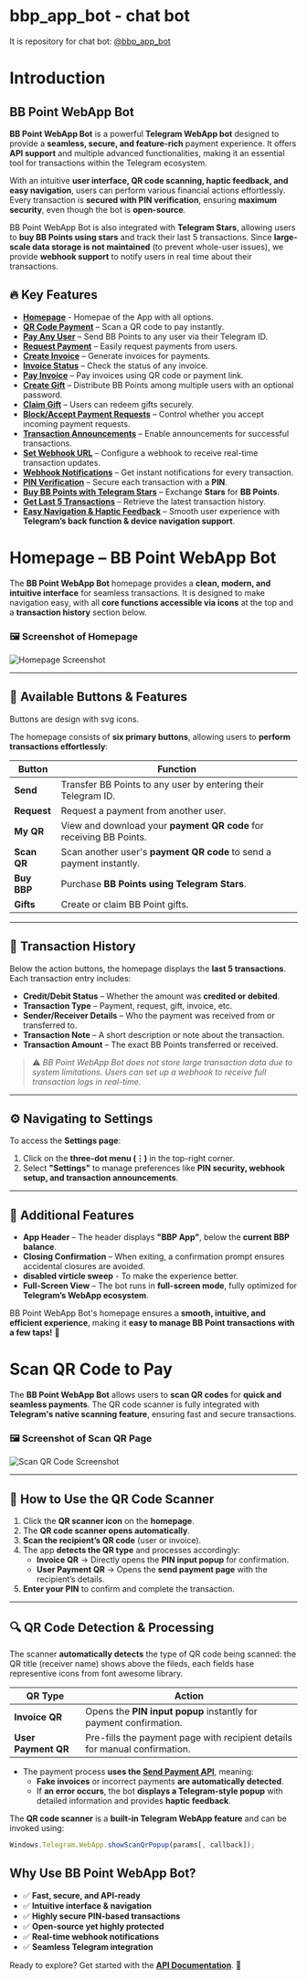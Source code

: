 # bbp_app_bot - chat bot
It is repository for chat bot: [@bbp_app_bot](https://t.me/bbp_app_bot)

# Introduction

## BB Point WebApp Bot  

**BB Point WebApp Bot** is a powerful **Telegram WebApp bot** designed to provide a **seamless, secure, and feature-rich** payment experience. It offers **API support** and multiple advanced functionalities, making it an essential tool for transactions within the Telegram ecosystem.  

With an intuitive **user interface, QR code scanning, haptic feedback, and easy navigation**, users can perform various financial actions effortlessly. Every transaction is **secured with PIN verification**, ensuring **maximum security**, even though the bot is **open-source**.  

BB Point WebApp Bot is also integrated with **Telegram Stars**, allowing users to **buy BB Points using stars** and track their last 5 transactions. Since **large-scale data storage is not maintained** (to prevent whole-user issues), we provide **webhook support** to notify users in real time about their transactions.  

## 🔥 Key Features  

- **[Homepage](#-modern--stylish-homepage)** - Homepae of the App with all options.
- **[QR Code Payment](#scan-qr-code-to-pay)** – Scan a QR code to pay instantly.  
- **[Pay Any User](api/send-payment.md)** – Send BB Points to any user via their Telegram ID.  
- **[Request Payment](api/request.md)** – Easily request payments from users.  
- **[Create Invoice](api/create-invoice.md)** – Generate invoices for payments.  
- **[Invoice Status](api/invoice-status.md)** – Check the status of any invoice.  
- **[Pay Invoice](api/send-payment.md)** – Pay invoices using QR code or payment link.  
- **[Create Gift](api/create-gift.md)** – Distribute BB Points among multiple users with an optional password.  
- **[Claim Gift](api/claim-gift.md)** – Users can redeem gifts securely.  
- **[Block/Accept Payment Requests](api/get-settings.md)** – Control whether you accept incoming payment requests.  
- **[Transaction Announcements](api/get-settings.md)** – Enable announcements for successful transactions.  
- **[Set Webhook URL](api/update-settings.md)** – Configure a webhook to receive real-time transaction updates.  
- **[Webhook Notifications](api/webhook-types.md)** – Get instant notifications for every transaction.  
- **[PIN Verification](api/update-settings.md)** – Secure each transaction with a **PIN**.  
- **[Buy BB Points with Telegram Stars](api/BBP-purchase.md)** – Exchange **Stars** for **BB Points**.  
- **[Get Last 5 Transactions](api/account.md)** – Retrieve the latest transaction history.  
- **[Easy Navigation & Haptic Feedback](README.md)** – Smooth user experience with **Telegram’s back function & device navigation support**.


# Homepage – BB Point WebApp Bot  
The **BB Point WebApp Bot** homepage provides a **clean, modern, and intuitive interface** for seamless transactions. It is designed to make navigation easy, with all **core functions accessible via icons** at the top and a **transaction history** section below.  

### 🖼️ Screenshot of Homepage  
![Homepage Screenshot](https://github.com/nasirul786/BB-Point-API/blob/main/img/home-bbp.jpg)  

---

## 🔹 **Available Buttons & Features** 
Buttons are design with svg icons.

The homepage consists of **six primary buttons**, allowing users to **perform transactions effortlessly**:  

| Button  | Function |
|---------|----------|
| **Send** | Transfer BB Points to any user by entering their Telegram ID. |
| **Request** | Request a payment from another user. |
| **My QR** | View and download your **payment QR code** for receiving BB Points. |
| **Scan QR** | Scan another user's **payment QR code** to send a payment instantly. |
| **Buy BBP** | Purchase **BB Points using Telegram Stars**. |
| **Gifts** | Create or claim BB Point gifts. |

---

## 📌 **Transaction History**  

Below the action buttons, the homepage displays the **last 5 transactions**. Each transaction entry includes:  

- **Credit/Debit Status** – Whether the amount was **credited or debited**.  
- **Transaction Type** – Payment, request, gift, invoice, etc.  
- **Sender/Receiver Details** – Who the payment was received from or transferred to.  
- **Transaction Note** – A short description or note about the transaction.  
- **Transaction Amount** – The exact BB Points transferred or received.  

> ⚠️ *BB Point WebApp Bot does not store large transaction data due to system limitations. Users can set up a webhook to receive full transaction logs in real-time.*  

---

## ⚙️ **Navigating to Settings**  

To access the **Settings page**:  

1. Click on the **three-dot menu (⋮)** in the top-right corner.  
2. Select **"Settings"** to manage preferences like **PIN security, webhook setup, and transaction announcements**.  

---

## 📌 **Additional Features**  

- **App Header** – The header displays **"BBP App"**, below the **current BBP balance**.  
- **Closing Confirmation** – When exiting, a confirmation prompt ensures accidental closures are avoided.
- **disabled virticle sweep** - To make the experience better.
- **Full-Screen View** – The bot runs in **full-screen mode**, fully optimized for **Telegram’s WebApp ecosystem**.  

BB Point WebApp Bot's homepage ensures a **smooth, intuitive, and efficient experience**, making it **easy to manage BB Point transactions with a few taps!** 🚀  


# Scan QR Code to Pay  
The **BB Point WebApp Bot** allows users to **scan QR codes** for **quick and seamless payments**. The QR code scanner is fully integrated with **Telegram's native scanning feature**, ensuring fast and secure transactions.  

### 🖼️ Screenshot of Scan QR Page  
![Scan QR Code Screenshot](https://github.com/nasirul786/BB-Point-API/blob/main/img/qr-scan.jpg)  

---

## 🚀 **How to Use the QR Code Scanner**  

1. Click the **QR scanner icon** on the **homepage**.  
2. The **QR code scanner opens automatically**.  
3. **Scan the recipient’s QR code** (user or invoice).  
4. The app **detects the QR type** and processes accordingly:  
   - **Invoice QR** → Directly opens the **PIN input popup** for confirmation.  
   - **User Payment QR** → Opens the **send payment page** with the recipient’s details.  
5. **Enter your PIN** to confirm and complete the transaction.  

---

## 🔍 **QR Code Detection & Processing**  

The scanner **automatically detects** the type of QR code being scanned:
the QR title (receiver name) shows above the fileds, each fields hase representive icons from font awesome library.

| QR Type | Action |
|---------|--------|
| **Invoice QR** | Opens the **PIN input popup** instantly for payment confirmation. |
| **User Payment QR** | Pre-fills the payment page with recipient details for manual confirmation. |

- The payment process **uses the [Send Payment API](https://github.com/nasirul786/BB-Point-API/blob/main/api/send-payment.md)**, meaning:  
  - **Fake invoices** or incorrect payments **are automatically detected**.  
  - If **an error occurs**, the bot **displays a Telegram-style popup** with detailed information and provides **haptic feedback**.  

The **QR code scanner** is a **built-in Telegram WebApp feature** and can be invoked using:  

```js
Windows.Telegram.WebApp.showScanQrPopup(params[, callback]);
```

## Why Use BB Point WebApp Bot?  
- ✅ **Fast, secure, and API-ready**  
- ✅ **Intuitive interface & navigation**  
- ✅ **Highly secure PIN-based transactions**  
- ✅ **Open-source yet highly protected**  
- ✅ **Real-time webhook notifications**  
- ✅ **Seamless Telegram integration**  

Ready to explore? Get started with the **[API Documentation](SUMMARY.md)**. 🚀
